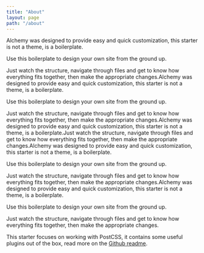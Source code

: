 ```yaml
---
title: "About"
layout: page
path: "/about"
---
```


Alchemy was designed to provide easy and quick customization, this starter is not a theme, is a boilerplate.

Use this boilerplate to design your own site from the ground up.

Just watch the structure, navigate through files and get to know how everything fits together, then make the appropriate changes.Alchemy was designed to provide easy and quick customization, this starter is not a theme, is a boilerplate.

Use this boilerplate to design your own site from the ground up.

Just watch the structure, navigate through files and get to know how everything fits together, then make the appropriate changes.Alchemy was designed to provide easy and quick customization, this starter is not a theme, is a boilerplate.Just watch the structure, navigate through files and get to know how everything fits together, then make the appropriate changes.Alchemy was designed to provide easy and quick customization, this starter is not a theme, is a boilerplate.

Use this boilerplate to design your own site from the ground up.

Just watch the structure, navigate through files and get to know how everything fits together, then make the appropriate changes.Alchemy was designed to provide easy and quick customization, this starter is not a theme, is a boilerplate.

Use this boilerplate to design your own site from the ground up.

Just watch the structure, navigate through files and get to know how everything fits together, then make the appropriate changes.

This starter focuses on working with PostCSS, it contains some useful plugins out of the box, read more on the [Github readme](https://github.com/bntzio/gatsby-starter-alchemy#postcss-plugins).
